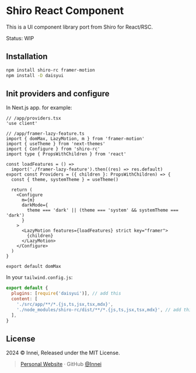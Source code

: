 # Shiro React Component

This is a UI component library port from Shiro for React/RSC.

Status: WIP

## Installation

```bash
npm install shiro-rc framer-motion
npm install -D daisyui
```

## Init providers and configure

In Next.js app. for example:

```tsx
// /app/providers.tsx
'use client'

// /app/framer-lazy-feature.ts
import { domMax, LazyMotion, m } from 'framer-motion'
import { useTheme } from 'next-themes'
import { Configure } from 'shiro-rc'
import type { PropsWithChildren } from 'react'

const loadFeatures = () =>
  import('./framer-lazy-feature').then((res) => res.default)
export const Providers = ({ children }: PropsWithChildren) => {
  const { theme, systemTheme } = useTheme()

  return (
    <Configure
      m={m}
      darkMode={
        theme === 'dark' || (theme === 'system' && systemTheme === 'dark')
      }
    >
      <LazyMotion features={loadFeatures} strict key="framer">
        {children}
      </LazyMotion>
    </Configure>
  )
}

export default domMax
```

In your `tailwind.config.js`:

```js
export default {
  plugins: [require('daisyui')], // add this
  content: [
    './src/app/**/*.{js,ts,jsx,tsx,mdx}',
    './node_modules/shiro-rc/dist/**/*.{js,ts,jsx,tsx,mdx}', // add this
  ],
}
```

## License

2024 © Innei, Released under the MIT License.

> [Personal Website](https://innei.ren/) · GitHub [@Innei](https://github.com/innei/)
